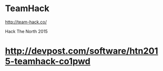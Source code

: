 # TeamHack
http://team-hack.co/

Hack The North 2015
# http://devpost.com/software/htn2015-teamhack-co1pwd
